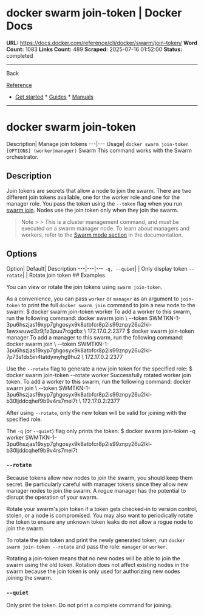 # docker swarm join-token | Docker Docs

**URL:** https://docs.docker.com/reference/cli/docker/swarm/join-token/
**Word Count:** 1083
**Links Count:** 489
**Scraped:** 2025-07-16 01:52:00
**Status:** completed

---

Back

[Reference](https://docs.docker.com/reference/)

  * [Get started](https://docs.docker.com/get-started/)   * [Guides](https://docs.docker.com/guides/)   * [Manuals](https://docs.docker.com/manuals/)

* * *

# docker swarm join-token

Description| Manage join tokens   ---|---   Usage| `docker swarm join-token [OPTIONS] (worker|manager)`      Swarm This command works with the Swarm orchestrator.

## Description

Join tokens are secrets that allow a node to join the swarm. There are two different join tokens available, one for the worker role and one for the manager role. You pass the token using the `--token` flag when you run [swarm join](https://docs.docker.com/reference/cli/docker/swarm/join/). Nodes use the join token only when they join the swarm.

> Note >  > This is a cluster management command, and must be executed on a swarm manager node. To learn about managers and workers, refer to the [Swarm mode section](https://docs.docker.com/engine/swarm/) in the documentation.

## Options

Option| Default| Description   ---|---|---   `-q, --quiet`| | Only display token   `--rotate`| | Rotate join token      ## Examples

You can view or rotate the join tokens using `swarm join-token`.

As a convenience, you can pass `worker` or `manager` as an argument to `join-token` to print the full `docker swarm join` command to join a new node to the swarm:               $ docker swarm join-token worker          To add a worker to this swarm, run the following command:              docker swarm join \         --token SWMTKN-1-3pu6hszjas19xyp7ghgosyx9k8atbfcr8p2is99znpy26u2lkl-1awxwuwd3z9j1z3puu7rcgdbx \         172.17.0.2:2377          $ docker swarm join-token manager          To add a manager to this swarm, run the following command:              docker swarm join \         --token SWMTKN-1-3pu6hszjas19xyp7ghgosyx9k8atbfcr8p2is99znpy26u2lkl-7p73s1dx5in4tatdymyhg9hu2 \         172.17.0.2:2377     

Use the `--rotate` flag to generate a new join token for the specified role:               $ docker swarm join-token --rotate worker          Successfully rotated worker join token.          To add a worker to this swarm, run the following command:              docker swarm join \         --token SWMTKN-1-3pu6hszjas19xyp7ghgosyx9k8atbfcr8p2is99znpy26u2lkl-b30ljddcqhef9b9v4rs7mel7t \         172.17.0.2:2377     

After using `--rotate`, only the new token will be valid for joining with the specified role.

The `-q` \(or `--quiet`\) flag only prints the token:               $ docker swarm join-token -q worker          SWMTKN-1-3pu6hszjas19xyp7ghgosyx9k8atbfcr8p2is99znpy26u2lkl-b30ljddcqhef9b9v4rs7mel7t     

### `--rotate`

Because tokens allow new nodes to join the swarm, you should keep them secret. Be particularly careful with manager tokens since they allow new manager nodes to join the swarm. A rogue manager has the potential to disrupt the operation of your swarm.

Rotate your swarm's join token if a token gets checked-in to version control, stolen, or a node is compromised. You may also want to periodically rotate the token to ensure any unknown token leaks do not allow a rogue node to join the swarm.

To rotate the join token and print the newly generated token, run `docker swarm join-token --rotate` and pass the role: `manager` or `worker`.

Rotating a join-token means that no new nodes will be able to join the swarm using the old token. Rotation does not affect existing nodes in the swarm because the join token is only used for authorizing new nodes joining the swarm.

### `--quiet`

Only print the token. Do not print a complete command for joining.